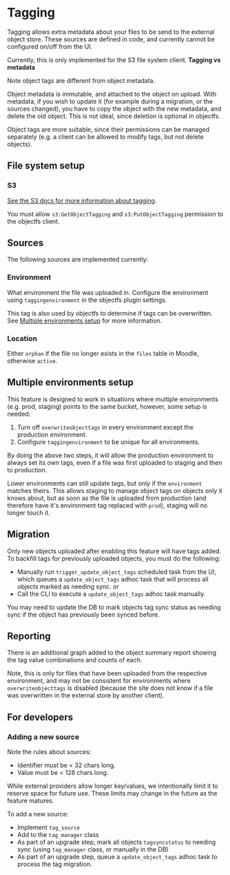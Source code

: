 # Tagging
Tagging allows extra metadata about your files to be send to the external object store. These sources are defined in code, and currently cannot be configured on/off from the UI.

Currently, this is only implemented for the S3 file system client. 
**Tagging vs metadata**

Note object tags are different from object metadata.

Object metadata is immutable, and attached to the object on upload. With metadata, if you wish to update it (for example during a migration, or the sources changed), you have to copy the object with the new metadata, and delete the old object. This is not ideal, since deletion is optional in objectfs.

Object tags are more suitable, since their permissions can be managed separately (e.g. a client can be allowed to modify tags, but not delete objects).

## File system setup
### S3
[See the S3 docs for more information about tagging](https://docs.aws.amazon.com/AmazonS3/latest/userguide/object-tagging.html).

You must allow `s3:GetObjectTagging` and `s3:PutObjectTagging` permission to the objectfs client.

## Sources
The following sources are implemented currently:
### Environment
What environment the file was uploaded in. Configure the environment using `taggingenvironment` in the objectfs plugin settings.

This tag is also used by objectfs to determine if tags can be overwritten. See [Multiple environments setup](#multiple-environments-setup) for more information.

### Location
Either `orphan` if the file no longer exists in the `files` table in Moodle, otherwise `active`.

## Multiple environments setup
This feature is designed to work in situations where multiple environments (e.g. prod, staging) points to the same bucket, however, some setup is needed:

1. Turn off `overwriteobjecttags` in every environment except the production environment.
2. Configure `taggingenvironment` to be unique for all environments.

By doing the above two steps, it will allow the production environment to always set its own tags, even if a file was first uploaded to staging and then to production.

Lower environments can still update tags, but only if the `environment` matches theirs. This allows staging to manage object tags on objects only it knows about, but as soon as the file is uploaded from production (and therefore have it's environment tag replaced with `prod`), staging will no longer touch it.

## Migration
Only new objects uploaded after enabling this feature will have tags added. To backfill tags for previously uploaded objects, you must do the following:

- Manually run `trigger_update_object_tags` scheduled task from the UI, which queues a `update_object_tags` adhoc task that will process all objects marked as needing sync.
or
- Call the CLI to execute a `update_object_tags` adhoc task manually.

You may need to update the DB to mark objects tag sync status as needing sync if the object has previously been synced before.
## Reporting
There is an additional graph added to the object summary report showing the tag value combinations and counts of each.

Note, this is only for files that have been uploaded from the respective environment, and may not be consistent for environments where `overwriteobjecttags` is disabled (because the site does not know if a file was overwritten in the external store by another client).

## For developers

### Adding a new source
Note the rules about sources:
- Identifier must be < 32 chars long.
- Value must be < 128 chars long.

While external providers allow longer key/values, we intentionally limit it to reserve space for future use. These limits may change in the future as the feature matures.

To add a new source:
- Implement `tag_source`
- Add to the `tag_manager` class
- As part of an upgrade step, mark all objects `tagsyncstatus` to needing sync (using `tag_manager` class, or manually in the DB)
- As part of an upgrade step, queue a `update_object_tags` adhoc task to process the tag migration.